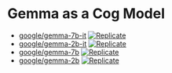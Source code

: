 # Gemma as a Cog Model

- [google/gemma-7b-it](https://huggingface.co/google/gemma-7b-it) [![Replicate](https://replicate.com/cjwbw/gemma-7b-it/badge)](https://replicate.com/cjwbw/gemma-7b-it) 
- [google/gemma-2b-it](https://huggingface.co/google/gemma-2b-it) [![Replicate](https://replicate.com/cjwbw/gemma-2b-it/badge)](https://replicate.com/cjwbw/gemma-2b-it) 
- [google/gemma-7b](https://huggingface.co/google/gemma-7b)   [![Replicate](https://replicate.com/cjwbw/gemma-7b/badge)](https://replicate.com/cjwbw/gemma-7b) 
- [google/gemma-2b](https://huggingface.co/google/gemma-2b)   [![Replicate](https://replicate.com/cjwbw/gemma-2b/badge)](https://replicate.com/cjwbw/gemma-2b) 